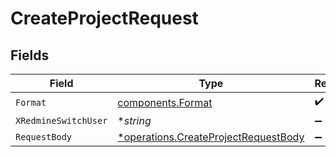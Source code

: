 # CreateProjectRequest


## Fields

| Field                                                                                       | Type                                                                                        | Required                                                                                    | Description                                                                                 | Example                                                                                     |
| ------------------------------------------------------------------------------------------- | ------------------------------------------------------------------------------------------- | ------------------------------------------------------------------------------------------- | ------------------------------------------------------------------------------------------- | ------------------------------------------------------------------------------------------- |
| `Format`                                                                                    | [components.Format](../../models/components/format.md)                                      | :heavy_check_mark:                                                                          | N/A                                                                                         |                                                                                             |
| `XRedmineSwitchUser`                                                                        | **string*                                                                                   | :heavy_minus_sign:                                                                          | N/A                                                                                         | jsmith                                                                                      |
| `RequestBody`                                                                               | [*operations.CreateProjectRequestBody](../../models/operations/createprojectrequestbody.md) | :heavy_minus_sign:                                                                          | N/A                                                                                         |                                                                                             |